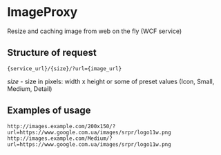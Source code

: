 # ImageProxy
Resize and caching image from web on the fly (WCF service)

## Structure of request
```
{service_url}/{size}/?url={image_url}
```
*size* - size in pixels: width x height or some of preset values (Icon, Small, Medium, Detail)

## Examples of usage
```
http://images.example.com/200x150/?url=https://www.google.com.ua/images/srpr/logo11w.png
http://images.example.com/Medium/?url=https://www.google.com.ua/images/srpr/logo11w.png
```

